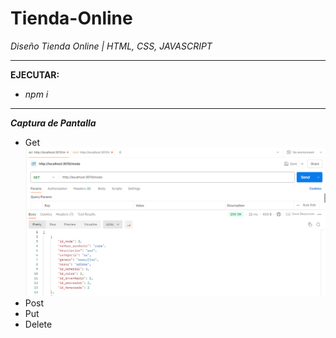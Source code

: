 # Tienda-Online

*Diseño Tienda Online | HTML, CSS, JAVASCRIPT*

------------

**EJECUTAR:**
- *npm i*

------------

***Captura de Pantalla***
- Get
![alt text](image.png)
- Post
- Put
- Delete
